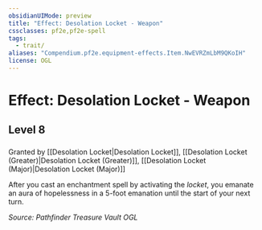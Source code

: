 ```yaml
---
obsidianUIMode: preview
title: "Effect: Desolation Locket - Weapon"
cssclasses: pf2e,pf2e-spell
tags:
  - trait/
aliases: "Compendium.pf2e.equipment-effects.Item.NwEVRZmLbM9QKoIH"
license: OGL
---
```

# Effect: Desolation Locket - Weapon
## Level 8
### 






Granted by [[Desolation Locket|Desolation Locket]], [[Desolation Locket (Greater)|Desolation Locket (Greater)]], [[Desolation Locket (Major)|Desolation Locket (Major)]]

After you cast an enchantment spell by activating the _locket_, you emanate an aura of hopelessness in a 5-foot emanation until the start of your next turn.

*Source: Pathfinder Treasure Vault*
*OGL*